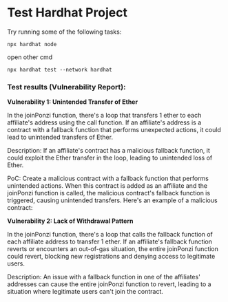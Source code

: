 # Test Hardhat Project

Try running some of the following tasks:

```shell
npx hardhat node
```
open other cmd 

```shell
npx hardhat test --network hardhat
```

<h3>Test results (Vulnerability Report):</h3>

<b>Vulnerability 1: Unintended Transfer of Ether</b>

In the joinPonzi function, there's a loop that transfers 1 ether to each affiliate's address using the call function. If an affiliate's address is a contract with a fallback function that performs unexpected actions, it could lead to unintended transfers of Ether.

Description: If an affiliate's contract has a malicious fallback function, it could exploit the Ether transfer in the loop, leading to unintended loss of Ether.

PoC: Create a malicious contract with a fallback function that performs unintended actions. When this contract is added as an affiliate and the joinPonzi function is called, the malicious contract's fallback function is triggered, causing unintended transfers. Here's an example of a malicious contract:


<b>Vulnerability 2: Lack of Withdrawal Pattern</b>

In the joinPonzi function, there's a loop that calls the fallback function of each affiliate address to transfer 1 ether. If an affiliate's fallback function reverts or encounters an out-of-gas situation, the entire joinPonzi function could revert, blocking new registrations and denying access to legitimate users.

Description: An issue with a fallback function in one of the affiliates' addresses can cause the entire joinPonzi function to revert, leading to a situation where legitimate users can't join the contract.

